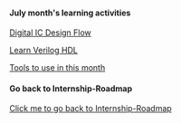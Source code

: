 #### July month's learning activities

[Digital IC Design Flow](https://github.com/dicdesign/ieeeMentorshipHyd/tree/main/internshipRoadmap/1%20cover%20in%20july/digitalIcDesignFlow)

[Learn Verilog HDL](https://github.com/dicdesign/ieeeMentorshipHyd/tree/main/internshipRoadmap/1%20cover%20in%20july/verilogPpts)

[Tools to use in this month](https://github.com/dicdesign/ieeeMentorshipHyd/blob/main/internshipRoadmap/1%20cover%20in%20july/tools%20to%20use.txt)


#### Go back to Internship-Roadmap
[Click me to go back to Internship-Roadmap](https://github.com/dicdesign/ieeeMentorshipHyd/tree/main/internshipRoadmap#readme)

